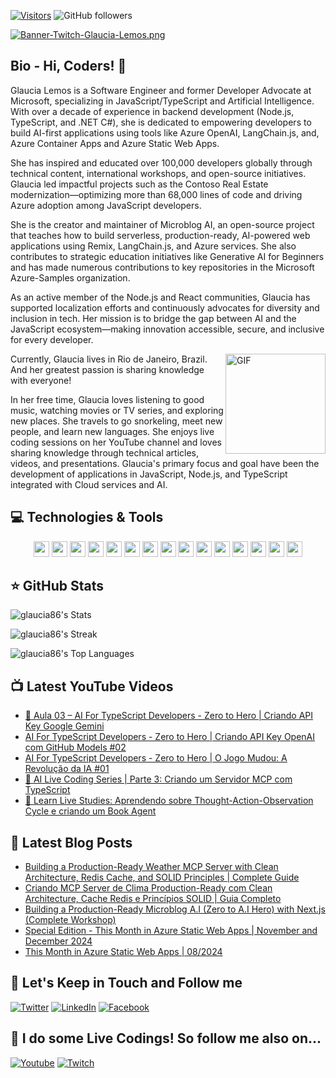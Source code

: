[![Visitors](https://api.visitorbadge.io/api/visitors?path=glaucia86%2Fgithub-visitors-badge&countColor=%23263759)](https://visitorbadge.io/status?path=glaucia86%2Fgithub-visitors-badge)
![GitHub followers](https://img.shields.io/github/followers/glaucia86?style=social)

[![Banner-Twitch-Glaucia-Lemos.png](https://i.postimg.cc/L8ZjLxZm/Banner-Twitch-Glaucia-Lemos.png)](https://postimg.cc/ZW49hFcQ)

## Bio - Hi, Coders! 👋

Glaucia Lemos is a Software Engineer and former Developer Advocate at Microsoft, specializing in JavaScript/TypeScript and Artificial Intelligence. With over a decade of experience in backend development (Node.js, TypeScript, and .NET C#), she is dedicated to empowering developers to build AI-first applications using tools like Azure OpenAI, LangChain.js, and, Azure Container Apps and Azure Static Web Apps.

She has inspired and educated over 100,000 developers globally through technical content, international workshops, and open-source initiatives. Glaucia led impactful projects such as the Contoso Real Estate modernization—optimizing more than 68,000 lines of code and driving Azure adoption among JavaScript developers.

She is the creator and maintainer of Microblog AI, an open-source project that teaches how to build serverless, production-ready, AI-powered web applications using Remix, LangChain.js, and Azure services. She also contributes to strategic education initiatives like Generative AI for Beginners and has made numerous contributions to key repositories in the Microsoft Azure-Samples organization.

As an active member of the Node.js and React communities, Glaucia has supported localization efforts and continuously advocates for diversity and inclusion in tech. Her mission is to bridge the gap between AI and the JavaScript ecosystem—making innovation accessible, secure, and inclusive for every developer.

<img align="right" alt="GIF" height="160px" src="https://media.giphy.com/media/du3J3cXyzhj75IOgvA/giphy.gif" />

Currently, Glaucia lives in Rio de Janeiro, Brazil. And her greatest passion is sharing knowledge with everyone!

In her free time, Glaucia loves listening to good music, watching movies or TV series, and exploring new places. She travels to go snorkeling, meet new people, and learn new languages. She enjoys live coding sessions on her YouTube channel and loves sharing knowledge through technical articles, videos, and presentations. Glaucia's primary focus and goal have been the development of applications in JavaScript, Node.js, and TypeScript integrated with Cloud services and AI.

## 💻 Technologies & Tools

<p align="center">

<img src="https://img.shields.io/badge/javascript-%23F7DF1E.svg?&style=for-the-badge&logo=javascript&logoColor=black" height="25"/>
<img src="https://img.shields.io/badge/typescript%20-%23007ACC.svg?&style=for-the-badge&logo=typescript&logoColor=white" height="25"/>
<img src="https://img.shields.io/badge/node.js%20-%2343853D.svg?&style=for-the-badge&logo=node.js&logoColor=white" height="25"/>
<img src="https://img.shields.io/badge/express.js%20-%23404d59.svg?&style=for-the-badge" height="25"/>
<img src="https://img.shields.io/badge/vuejs%20-%2335495e.svg?&style=for-the-badge&logo=vue.js&logoColor=%234FC08D" height="25"/>
<img src="https://img.shields.io/badge/react%20-%2320232a.svg?&style=for-the-badge&logo=react&logoColor=%2361DAFB" height="25"/>
<img src="https://img.shields.io/badge/angular%20-%23DD0031.svg?&style=for-the-badge&logo=angular&logoColor=white" height="25"/>
<img src="https://img.shields.io/badge/bootstrap%20-%23563D7C.svg?&style=for-the-badge&logo=bootstrap&logoColor=white" height="25"/>
<img src="https://img.shields.io/badge/postgres-%23316192.svg?&style=for-the-badge&logo=postgresql&logoColor=white" height="25"/>
<img src="https://img.shields.io/badge/-npm-CB3837?style=flat-square&logo=npm" height="25"/>
<img src="https://img.shields.io/badge/-GitHub-181717?style=flat-square&logo=github" height="25"/>
<img src="https://img.shields.io/badge/MongoDB-%234ea94b.svg?&style=for-the-badge&logo=mongodb&logoColor=white" height="25"/>
<img src="https://img.shields.io/badge/dotnet-net%23239120.svg?color=5C2D91&style=for-the-badge&logo=.net&logoColor=white" height="25"/>
<img src="https://img.shields.io/badge/Microsoft%20Azure-0089D6?logo=microsoft-azure&logoColor=white&style=for-the-badge" height="25"/>
<img src="https://img.shields.io/badge/c%23%20-%23239120.svg?&style=for-the-badge&logo=c-sharp&logoColor=white" height="25"/>

</p>


## ⭐ GitHub Stats

![glaucia86's Stats](https://github-readme-stats.vercel.app/api?username=glaucia86&theme=radical&show_icons=true&hide_border=true&count_private=true)

![glaucia86's Streak](https://github-readme-streak-stats.herokuapp.com/?user=glaucia86&theme=radical&hide_border=true)

![glaucia86's Top Languages](https://github-readme-stats.vercel.app/api/top-langs/?username=glaucia86&theme=radical&show_icons=true&hide_border=true&layout=compact)

## 📺 Latest YouTube Videos
<!-- YOUTUBE:START -->
- [🚀 Aula 03 – AI For TypeScript Developers - Zero to Hero | Criando API Key Google Gemini](https://www.youtube.com/watch?v=K3edfPiBDjU)
- [AI For TypeScript Developers - Zero to Hero | Criando API Key OpenAI com GitHub Models #02](https://www.youtube.com/watch?v=OKE9IE5PUCU)
- [AI For TypeScript Developers - Zero to Hero | O Jogo Mudou: A Revolução da IA #01](https://www.youtube.com/watch?v=Te87crjqLss)
- [🚀 AI Live Coding Series | Parte 3: Criando um Servidor MCP com TypeScript](https://www.youtube.com/watch?v=MIqHsE9Sbio)
- [🎥 Learn Live Studies: Aprendendo sobre Thought-Action-Observation Cycle e criando um Book Agent](https://www.youtube.com/watch?v=DHib0tWCbBY)
<!-- YOUTUBE:END -->

## 📕 Latest Blog Posts

<!-- BLOG-POST-LIST:START -->
- [Building a Production-Ready Weather MCP Server with Clean Architecture, Redis Cache, and SOLID Principles | Complete Guide](https://dev.to/glaucia86/building-a-production-ready-weather-mcp-server-with-clean-architecture-redis-cache-and-solid-32cp)
- [Criando MCP Server de Clima Production-Ready com Clean Architecture, Cache Redis e Princípios SOLID | Guia Completo](https://dev.to/glaucia86/criando-mcp-server-de-clima-production-ready-com-clean-architecture-cache-redis-e-principios-solid-58i3)
- [Building a Production-Ready Microblog A.I &lpar;Zero to A.I Hero&rpar; with Next.js &lpar;Complete Workshop&rpar;](https://dev.to/glaucia86/building-a-production-ready-microblog-ai-zero-to-ai-hero-with-nextjs-complete-workshop-29j3)
- [Special Edition - This Month in Azure Static Web Apps | November and December 2024](https://dev.to/azure/special-edition-this-month-in-azure-static-web-apps-november-and-december-2024-2h41)
- [This Month in Azure Static Web Apps | 08/2024](https://dev.to/azure/this-month-in-azure-static-web-apps-082024-39d)
<!-- BLOG-POST-LIST:END -->

## 🎯 Let's Keep in Touch and Follow me 

[![Twitter](https://img.shields.io/badge/twitter-%231DA1F2.svg?&style=for-the-badge&logo=twitter&logoColor=white)](https://twitter.com/glaucia_lemos86)
[![LinkedIn](https://img.shields.io/badge/linkedin-%230077B5.svg?&style=for-the-badge&logo=linkedin&logoColor=white)](https://www.linkedin.com/in/glaucialemos/)
[![Facebook](https://img.shields.io/badge/facebook-%231877F2.svg?&style=for-the-badge&logo=facebook&logoColor=white)](https://www.facebook.com/glaucia.lemos.1029)


## 🔴 I do some Live Codings! So follow me also on...

[![Youtube](https://img.shields.io/badge/youtube-%23FF0000.svg?&style=for-the-badge&logo=youtube&logoColor=white)](https://www.youtube.com/user/l32759)
[![Twitch](https://img.shields.io/badge/twitch-%239146FF.svg?&style=for-the-badge&logo=twitch&logoColor=white)](https://www.twitch.tv/glaucia_lemos86)
